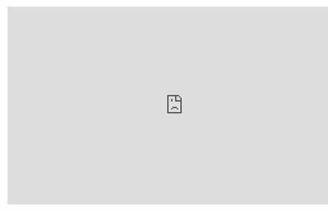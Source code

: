 <iframe style="border: 1px solid rgba(0, 0, 0, 0.1);" width="800" height="450" src="https://www.figma.com/embed?embed_host=share&url=https%3A%2F%2Fwww.figma.com%2Fproto%2FsDAi1Ov6oEN7ZScYtFHiyR%2FUntitled%3Ftype%3Ddesign%26node-id%3D3-5%26t%3DIYURL9f0rXABUWaU-1%26scaling%3Dmin-zoom%26page-id%3D0%253A1%26mode%3Ddesign" allowfullscreen></iframe>
